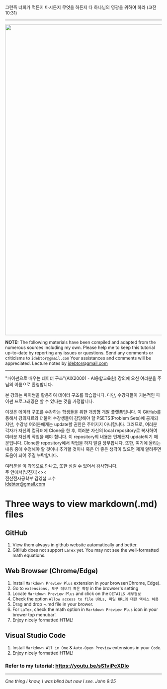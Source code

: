 
그런즉 너희가 먹든지 마시든지 무엇을 하든지 다 하나님의 영광을 위하여 하라 (고전10:31)

-------
<img src="https://github.com/idebtor/DSpy/blob/6b3676c3de29f85d2e7f30679676d1fd96d88b17/images/WelcomeToDataStructures.jpg?raw=true" width=1000>

__NOTE:__ The following materials have been compiled and adapted from the numerous sources including my own. Please help me to keep this tutorial up-to-date by reporting any issues or questions. Send any comments or criticisms to `idebtor@gmail.com` Your assistances and comments will be appreciated.
Lecture notes by idebtor@gmail.com

-----

"파이썬으로 배우는 데이터 구조"(AIX20001 - AI융합교육원) 강의에 오신 여러분을 주님의 이름으로 환영합니다.    

본 강의는 파이썬을 활용하여 데이터 구조를 학습합니다. 다만, 수강자들이 기본적인 파이썬 프로그래밍은 할 수 있다는 것을 가정합니다.   

이것은 데이터 구조를 수강하는 학생들을 위한 개방형 개발 플랫폼입니다. 이 GitHub를 통해서 강의자료와 더불어 수강생들이 감당해야 할 PSETS(Problem Sets)에 공개되지만, 수강생 여러분에게는 update할 권한은 주어지지 아니합니다. 그러므로, 여러분 각자가 자신의 컴퓨터에 Clone을 한 후, 여러분 자신의 local repository로 복사하여 여러분 자신의 작업을 해야 합니다. 이 repository의 내용은 언제든지 update되기 때문입니다. Clone한 repository에서 작업을 하지 말길 당부합니다.  또한, 여기에 올리는 내용 중에 수정해야 할 것이나 추가할 것이나 혹은 더 좋은 생각이 있으면 제게 알려주면 도움이 되어 주길 부탁합니다.

여러분을 이 과목으로 만나고, 또한 섬길 수 있어서 감사합니다.   
주 안에서(빚진자)<><   
전산전자공학부 김영섭 교수   
idebtor@gmail.com    

# Three ways to view markdown(.md) files

## GitHub 

  1. View them always in github website automatically and better.
  1. GitHub does not support `LaTex` yet. You may not see the well-formatted math equations.

## Web Browser (Chrome/Edge)

  1. Install `Markdown Preview Plus` extension in your browser(Chrome, Edge).
  1. Go to `extensions, 도구 더보기 혹은 확장` in the browser's setting 
  1. Locate `Markdown Preview Plus` and click on the `DETAILS 세부정보`
  1. Check the option `Allow access to file URLs, 파일 URL에 대한 액세스 허용`
  1. Drag and drop ~.md file in your brower.
  1. For `LaTex`, check the math option in `Markdown Preview Plus` icon in your brower top menubar'. 
  1. Enjoy nicely formatted HTML!

## Visual Studio Code
  1. Install `Markdown All in One` & `Auto-Open Preview` extensions in your `Code`.
  1. Enjoy nicely formatted HTML!

### Refer to my tutorial: <https://youtu.be/sS1viPcXDIo> 

----
_One thing I know, I was blind but now I see. John 9:25_

